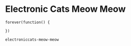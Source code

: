 # Electronic Cats Meow Meow

```blocks
forever(function() {

})
```

```package
electroniccats-meow-meow
```